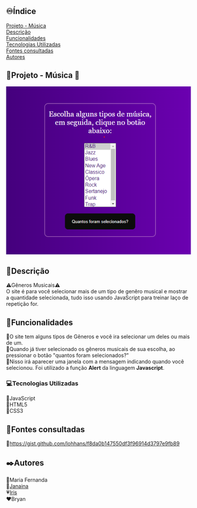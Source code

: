 ## ♾️Índice
[Projeto - Música](#📁projeto---música)  
[Descrição](#📝descrição)  
[Funcionalidades](#🔧funcionalidades)  
[Tecnologias Utilizadas](#💻tecnologias-utilizadas)  
[Fontes consultadas](#📃fontes-consultadas)   
[Autores](#✒️autores)   

## 📁Projeto - Música 🎵
![image info](_img/tela.png)

## 📝Descrição
⚠️Gêneros Musicais⚠️  
O site é para você selecionar mais de um tipo de genêro musical e mostrar a quantidade selecionada, tudo isso usando JavaScript para treinar laço de repetição for.
## 🔧Funcionalidades 
📌O site tem alguns tipos de Gêneros e você ira selecionar um deles ou mais de um.  
📌Quando já tiver selecionado os gêneros musicais de sua escolha, ao pressionar o botão "quantos foram selecionados?"  
📌Nisso irá aparecer uma janela com a mensagem indicando quando você selecionou. Foi utilizado a função **Alert** da linguagem **Javascript**.  
### 💻Tecnologias Utilizadas 
🔸JavaScript  
🔸HTML5  
🔸CSS3  
## 📃Fontes consultadas  
🔻https://gist.github.com/lohhans/f8da0b147550df3f96914d3797e9fb89
## ✒️Autores  
🤍Maria Fernanda  
🖤[Janaina](https://github.com/janapaulinoo)  
💗[Iris](https://github.com/iriscarolina)  
❤️Bryan